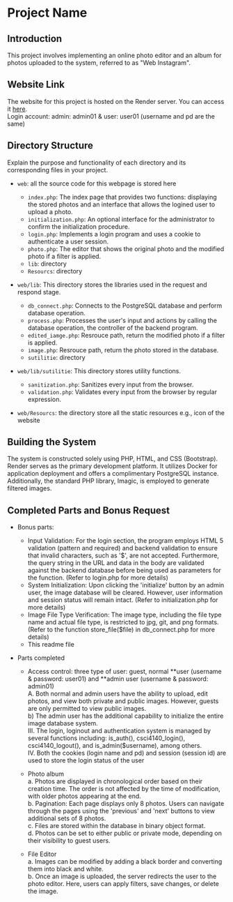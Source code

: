 # Project Name

## Introduction
This project involves implementing an online photo editor and an album for photos uploaded to the system, referred to as "Web Instagram". 

## Website Link
The website for this project is hosted on the Render server. You can access it [here](<https://one155143402-csci4140.onrender.com/index.php>). <br />
Login account: admin: admin01 & user: user01 (username and pd are the same)

## Directory Structure
Explain the purpose and functionality of each directory and its corresponding files in your project.

- `web`: all the source code for this webpage is stored here
  - `index.php`: The index page that provides two functions: displaying the stored photos and an interface that allows the logined user to upload a photo.
  - `initialization.php`: An optional interface for the administrator to confirm the initialization procedure.
  - `login.php`: Implements a login program and uses a cookie to authenticate a user session.
  - `photo.php`:  The editor that shows the original photo and the modified photo if a filter is applied.
  - `lib`: directory
  - `Resourcs`: directory

  
- `web/lib`: This directory stores the libraries used in the request and respond stage.
  - `db_connect.php`: Connects to the PostgreSQL database and perform database operation.
  - `process.php`: Processes the user's input and actions by calling the database operation, the controller of the backend program.
  - `edited_iamge.php`: Resrouce path, return the modified photo if a filter is applied.
  - `image.php`: Resrouce path, return the photo stored in the database.
  - `sutilitie`: directory
  
- `web/lib/sutilitie`: This directory stores utility functions.
  - `sanitization.php`: Sanitizes every input from the browser.
  - `validation.php`: Validates every input from the browser by regular expression.

- `web/Resourcs`: the directory store all the static resources e.g., icon of the website 

## Building the System
The system is constructed solely using PHP, HTML, and CSS (Bootstrap). Render serves as the primary development platform. It utilizes Docker for application deployment and offers a complimentary PostgreSQL instance. Additionally, the standard PHP library, Imagic, is employed to generate filtered images.




## Completed Parts and Bonus Request
- Bonus parts: 
  - Input Validation: For the login section, the program employs HTML 5 validation (pattern and required) and backend validation to ensure that invalid characters, such as '$', are not accepted. Furthermore, the query string in the URL and data in the body are validated against the backend database before being used as parameters for the function. (Refer to login.php for more details)
  - System Initialization: Upon clicking the 'initialize' button by an admin user, the image database will be cleared. However, user information and session status will remain intact. (Refer to initialization.php for more details)
  - Image File Type Verification: The image type, including the file type name and actual file type, is restricted to jpg, git, and png formats. (Refer to the function store_file($file) in db_connect.php for more details)
  - This readme file

- Parts completed
  - Access control: three type of user: guest, normal **user (username & password: user01)  and **admin user (username & password: admin01)  <br />
    A. Both normal and admin users have the ability to upload, edit photos, and view both private and public images. However, guests are only permitted to view public images.  <br />
    b)  The admin user has the additional capability to initialize the entire image database system.  <br />
    III. The login, loginout and authentication system is managed by several functions including: is_auth(), csci4140_login(), csci4140_logout(), and is_admin($username), among others. <br />
    IV. Both the cookies (login name and pd) and session (session id) are used to store the login status of the user

  - Photo album  <br />
    a. Photos are displayed in chronological order based on their creation time. The order is not affected by the time of modification, with older photos appearing at the end. <br />
    b. Pagination: Each page displays only 8 photos. Users can navigate through the pages using the 'previous' and 'next' buttons to view additional sets of 8 photos. <br />
    c. Files are stored within the database in binary object format. <br />
    d. Photos can be set to either public or private mode, depending on their visibility to guest users. <br />
  
  - File Editor  <br />
    a. Images can be modified by adding a black border and converting them into black and white.  <br />
    b. Once an image is uploaded, the server redirects the user to the photo editor. Here, users can apply filters, save changes, or delete the image. <br />




